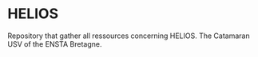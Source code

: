 # HELIOS
Repository that gather all ressources concerning HELIOS. The Catamaran USV of the ENSTA Bretagne.
